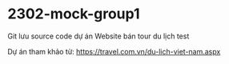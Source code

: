 # 2302-mock-group1
Git lưu source code dự án Website bán tour du lịch test


Dự án tham khảo từ: https://travel.com.vn/du-lich-viet-nam.aspx
